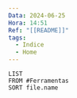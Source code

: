 ```yaml
---
Data: 2024-06-25
Hora: 14:51
Ref: "[[README]]"
tags:
  - Indice
  - Home
---
```


```dataview
LIST
FROM #Ferramentas   
SORT file.name
```